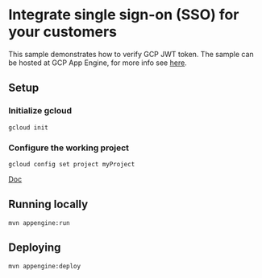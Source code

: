 # Integrate single sign-on (SSO) for your customers

This sample demonstrates how to verify GCP JWT token. The sample can be hosted at GCP App Engine, for more info see [here](https://cloud.google.com/appengine/docs/java/).

## Setup

### Initialize gcloud

    gcloud init

### Configure the working project

    gcloud config set project myProject

[Doc](https://cloud.google.com/sdk/gcloud/reference/config/set)

## Running locally

    mvn appengine:run

## Deploying

    mvn appengine:deploy
